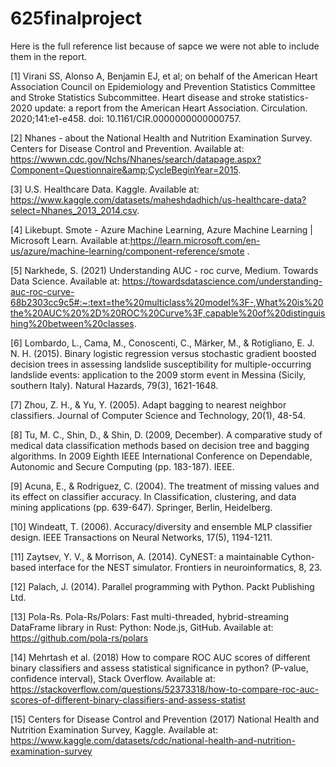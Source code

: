 # 625finalproject
Here is the full reference list because of sapce we were not able to include them in the report.

[1] Virani SS, Alonso A, Benjamin EJ, et al; on behalf of the American Heart Association Council on Epidemiology and Prevention Statistics Committee and Stroke Statistics Subcommittee. Heart disease and stroke statistics- 2020 update: a report from the American Heart Association. Circulation. 2020;141:e1-e458. doi: 10.1161/CIR.0000000000000757.

[2] Nhanes - about the National Health and Nutrition Examination Survey. Centers for Disease Control and Prevention. Available at: https://wwwn.cdc.gov/Nchs/Nhanes/search/datapage.aspx?Component=Questionnaire&amp;CycleBeginYear=2015.

[3] U.S. Healthcare Data. Kaggle. Available at: https://www.kaggle.com/datasets/maheshdadhich/us-healthcare-data?select=Nhanes_2013_2014.csv.

[4] Likebupt. Smote - Azure Machine Learning, Azure Machine Learning | Microsoft Learn. Available at:https://learn.microsoft.com/en-us/azure/machine-learning/component-reference/smote . 

[5] Narkhede, S. (2021) Understanding AUC - roc curve, Medium. Towards Data Science. Available at: https://towardsdatascience.com/understanding-auc-roc-curve-68b2303cc9c5#:~:text=the%20multiclass%20model%3F-,What%20is%20the%20AUC%20%2D%20ROC%20Curve%3F,capable%20of%20distinguishing%20between%20classes. 

[6] Lombardo, L., Cama, M., Conoscenti, C., Märker, M., & Rotigliano, E. J. N. H. (2015).  Binary logistic regression versus stochastic gradient boosted decision trees in assessing landslide susceptibility for multiple-occurring landslide events: application to the 2009 storm event in Messina (Sicily, southern Italy).  Natural Hazards, 79(3), 1621-1648.

[7] Zhou, Z. H., & Yu, Y. (2005). Adapt bagging to nearest neighbor classifiers. Journal of Computer Science and Technology, 20(1), 48-54.

[8] Tu, M. C., Shin, D., & Shin, D. (2009, December). A comparative study of medical data classification methods based on decision tree and bagging algorithms. In 2009 Eighth IEEE International Conference on Dependable, Autonomic and Secure Computing (pp. 183-187). IEEE.

[9] Acuna, E., & Rodriguez, C. (2004). The treatment of missing values and its effect on classifier accuracy. In Classification, clustering, and data mining applications (pp. 639-647). Springer, Berlin, Heidelberg.

[10] Windeatt, T. (2006). Accuracy/diversity and ensemble MLP classifier design. IEEE Transactions on Neural Networks, 17(5), 1194-1211.

[11] Zaytsev, Y. V., & Morrison, A. (2014). CyNEST: a maintainable Cython-based interface for the NEST simulator. Frontiers in neuroinformatics, 8, 23.

[12] Palach, J. (2014). Parallel programming with Python. Packt Publishing Ltd.

[13] Pola-Rs. Pola-Rs/Polars: Fast multi-threaded, hybrid-streaming DataFrame library in Rust: Python: Node.js, GitHub. Available at: https://github.com/pola-rs/polars

[14] Mehrtash et al. (2018) How to compare ROC AUC scores of different binary classifiers and assess statistical significance in python? (P-value, confidence interval), Stack Overflow. Available at:
https://stackoverflow.com/questions/52373318/how-to-compare-roc-auc-scores-of-different-binary-classifiers-and-assess-statist

[15] Centers for Disease Control and Prevention (2017) National Health and Nutrition Examination Survey, Kaggle. Available at: https://www.kaggle.com/datasets/cdc/national-health-and-nutrition-examination-survey
